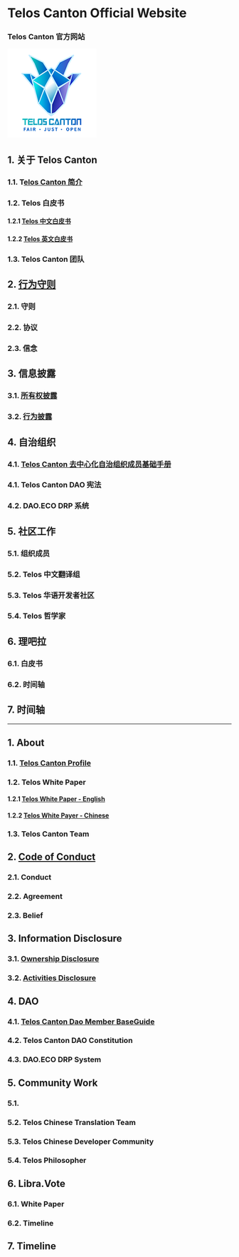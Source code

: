 # Telos Canton Official Website
### Telos Canton 官方网站

![](https://raw.githubusercontent.com/Telos-Canton/TelosCanton-Docs/master/images/telos-canton-logo-slogan-200X200.png)

## 1. 关于 Telos Canton
### 1.1. T[elos Canton 简介](https://medium.com/@teloscanton/about-telos-canton-703f76f7fa4d)
### 	1.2. Telos 白皮书
#### 		1.2.1 [Telos 中文白皮书](https://github.com/Telos-Canton/telos-docs/blob/master/zh-CN/TelosWhitePaper.md)
#### 		1.2.2 [Telos 英文白皮书](https://github.com/Telos-Canton/Telos-Docs/blob/master/TelosWhitePaper.md)
### 	1.3. Telos Canton 团队

## 2. [行为守则](https://github.com/Telos-Canton/TelosCanton-Docs/blob/master/CodeOfConduct.md)
### 	2.1. 守则
### 	2.2. 协议
### 	2.3. 信念

## 3. 信息披露
### 	3.1. [所有权披露](https://github.com/Telos-Canton/TelosCanton-Docs/blob/master/CodeOfConduct.md)
### 	3.2. [行为披露](https://medium.com/@teloscanton/telos-canton-information-disclosure-dec-25-2018-%E4%BF%A1%E6%81%AF%E6%8A%AB%E9%9C%B2-42357777e0ad)

## 4. 自治组织
### 	4.1. [Telos Canton 去中心化自治组织成员基础手册](https://github.com/Telos-Canton/TelosCanton-Docs/blob/master/TelosCantonDaoMemberBaseGuide.md)
### 	4.1. Telos Canton DAO 宪法
### 	4.2. DAO.ECO DRP 系统

## 5. 社区工作
### 	5.1. 组织成员
### 	5.2. Telos 中文翻译组
### 	5.3. Telos 华语开发者社区
### 	5.4. Telos 哲学家

## 6. 理吧拉
### 	6.1. 白皮书
### 	6.2. 时间轴

## 7. 时间轴

---

## 1. About
### 	1.1. [Telos Canton Profile](https://medium.com/@teloscanton/about-telos-canton-703f76f7fa4d)
### 	1.2. Telos White Paper 
#### 		1.2.1 [Telos White Paper - English](https://github.com/Telos-Canton/Telos-Docs/blob/master/TelosWhitePaper.md)
#### 		1.2.2 [Telos White Payer - Chinese](https://github.com/Telos-Canton/telos-docs/blob/master/zh-CN/TelosWhitePaper.md)
### 	1.3. Telos Canton Team

## 2. [Code of Conduct](https://github.com/Telos-Canton/TelosCanton-Docs/blob/master/CodeOfConduct.md)
### 	2.1. Conduct
### 	2.2. Agreement
### 	2.3. Belief

## 3. Information Disclosure
### 	3.1. [Ownership Disclosure](https://github.com/Telos-Canton/TelosCanton-Docs/blob/master/CodeOfConduct.md)
### 	3.2. [Activities Disclosure](https://medium.com/@teloscanton/telos-canton-information-disclosure-dec-25-2018-%E4%BF%A1%E6%81%AF%E6%8A%AB%E9%9C%B2-42357777e0ad)

## 4. DAO
### 	4.1. [Telos Canton Dao Member BaseGuide](https://github.com/Telos-Canton/TelosCanton-Docs/blob/master/TelosCantonDaoMemberBaseGuide.md)
### 	4.2. Telos Canton DAO Constitution
### 	4.3. DAO.ECO DRP System

## 5. Community Work
### 	5.1. 
### 	5.2. Telos Chinese Translation Team
### 	5.3. Telos Chinese Developer Community
### 	5.4. Telos Philosopher

## 6. Libra.Vote
### 	6.1. White Paper
### 	6.2. Timeline

## 7. Timeline